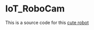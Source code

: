 # IoT_RoboCam
This is a source code for this [cute robot](https://www.aliexpress.com/item/1005003057767395.html?spm=a2g0o.9042311.0.0.27424c4dFKcs1K) 
